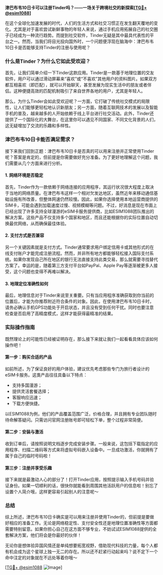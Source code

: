 **津巴布韦10日卡可以注册Tinder吗？——一场关于跨境社交的新探索[[TG💪+ @esim1088](https://t.me/s/esim1088)]**

在这个全球化加速发展的时代，人们的生活方式和社交习惯正在发生翻天覆地的变化。尤其是对于喜欢尝试新鲜事物的年轻人来说，通过手机应用拓展自己的社交圈子已经成为一种流行趋势。而提到社交软件，Tinder无疑是其中最具代表性的平台之一。然而，当我们将目光投向国外时，一个问题便浮现在脑海中：津巴布韦10日卡是否能够支持Tinder的注册与使用呢？

### 什么是Tinder？为什么它如此受欢迎？

首先，让我们简单介绍一下Tinder这款应用。Tinder是一款基于地理位置的交友软件，用户可以通过滑动屏幕来“喜欢”或“不喜欢”其他用户的资料图片。如果双方都互相喜欢（即匹配），就可以开始聊天，甚至发展为现实生活中的朋友或者伴侣。这种便捷高效的匹配机制吸引了来自世界各地的用户，尤其是年轻人。

那么，为什么Tinder会如此受欢迎呢？一方面，它打破了传统社交模式的局限性，让人们能够更轻松地认识新朋友；另一方面，随着互联网技术的发展以及智能手机的普及，越来越多的人开始依赖于线上平台进行社交活动。此外，Tinder还提供了一个国际化的大舞台，在这里你可以遇见不同国家、不同文化背景的人们，这无疑增加了交流的乐趣和多样性。

### 津巴布韦10日卡能否满足需求？

接下来我们回到正题：津巴布韦10日卡是否真的可以用来注册并正常使用Tinder呢？答案是肯定的，但前提是你需要做好充分准备。为了更好地理解这个问题，我们需要从几个方面来进行分析。

#### 1. 网络环境是否稳定

首先，Tinder作为一款依赖于网络连接的应用程序，其运行状况很大程度上取决于当地的网络质量。在津巴布韦这样一个相对欠发达地区，虽然近年来移动通信基础设施有所改善，但整体网速仍然较慢。因此，如果你选择使用本地运营商提供的SIM卡，可能会遇到加载速度过慢、视频模糊等问题。不过，好消息是现在市面上已经出现了许多支持全球漫游的eSIM卡服务提供商，比如ESIM1088团队推出的解决方案。这些产品不仅支持多个国家和地区，而且还能根据你的实际位置自动切换最优网络，从而确保最佳体验。

#### 2. 支付方式是否兼容

另一个关键因素就是支付方式。Tinder通常要求用户绑定信用卡或其他形式的在线支付账户才能完成注册流程。然而，并非所有地方都能够轻松接入国际支付系统。如果你发现自己所在地区的银行无法直接支持此类交易，那么就需要寻找替代方案了。幸运的是，随着第三方支付平台如PayPal、Apple Pay等逐渐被更多人接受，这个问题也变得不再难以解决。

#### 3. 地理定位准确性如何

最后，地理信息对于Tinder来说至关重要。只有当应用程序准确获取到你当前的位置后，才能为你推荐附近符合条件的对象。因此，在使用津巴布韦10日卡时，请务必确认手机GPS功能处于开启状态，并且没有受到任何干扰。同时也要注意检查是否启用了高精度模式，这样才能获得最精准的结果。

### 实际操作指南

既然理论上的可能性已经被证明存在，那么接下来就让我们一起看看具体应该如何操作吧！

#### 第一步：购买合适的产品

如前所述，为了保证良好的用户体验，建议优先考虑那些专门为旅行者设计的eSIM卡服务。这类产品往往具备以下特点：
- 支持多国漫游；
- 提供灵活套餐选择；
- 客服响应迅速；
- 下载方便快捷。

以ESIM1088为例，他们的产品覆盖范围广泛，价格合理，并且拥有专业团队随时待命解答疑问。只需访问官网注册账号即可轻松下单，整个过程非常简便。

#### 第二步：安装与激活

收到订单后，请按照说明文档逐步完成安装步骤。一般来说，这包括下载指定的应用程序、扫描二维码等方式来将虚拟号码嵌入设备中。一旦成功激活，你就拥有了属于自己的临时号码啦！

#### 第三步：注册并享受乐趣

接下来就是最激动人心的部分了！打开Tinder应用，按照提示输入手机号码并验证身份。如果一切顺利的话，很快你就能看到周围其他活跃用户的信息啦！别忘了设置个人简介哦，这样更容易引起别人的注意呢～

### 总结

综上所述，津巴布韦10日卡确实是可以用来注册并使用Tinder的，但前提是要做好相应的准备工作。无论是网络稳定性、支付安全性还是地理位置准确性等方面都需要特别留意。如果你担心自己在这方面不够专业，不妨试试ESIM1088提供的全套解决方案，他们将会是你最好的伙伴！

无论你是想体验异国风情还是单纯想要拓宽视野，借助现代科技的力量，每个人都有机会成为这个星球上独一无二的存在。所以还不赶紧行动起来吗？说不定下一个命中注定的对象就在不远处等着你哦～

[[TG💪+ @esim1088](https://t.me/s/esim1088) ![Image](https://i.postimg.cc/4NQfJmqS/Snipaste-2025-05-13-00-14-12.png)]